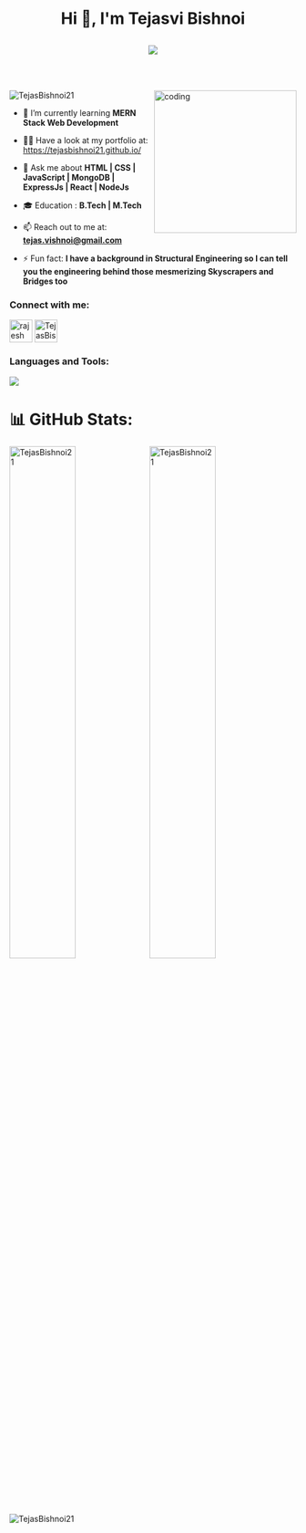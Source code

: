 <h1 align="center">Hi 👋, I'm Tejasvi Bishnoi</h1>
<h2><p align="center">
  <a href="#"><img src="https://readme-typing-svg.herokuapp.com?color=FFFF&center=true&lines=MERN+Stack+Web+Developer;1300%2B+Hours+of+Coding+Experience;Data+Structures+And+Algorithms"></a>
</p>
 <br/></h2>

<img align="right" alt="coding" width="250" src="https://www.lambdatest.com/resources/images/news24.gif"/>
<p align="left"> <img src="https://komarev.com/ghpvc/?username=TejasBishnoi21&label=Profile%20views&color=0e75b6&style=flat" alt="TejasBishnoi21" /> </p>

- 🌱 I’m currently learning **MERN Stack Web Development**

- 👨‍💻 Have a look at my portfolio at: <a href="https://tejasbishnoi21.github.io/" target="_blank">https://tejasbishnoi21.github.io/<a/>

- 💬 Ask me about **HTML | CSS | JavaScript | MongoDB | ExpressJs | React | NodeJs**

- 🎓 Education : **B.Tech | M.Tech**

- 📫 Reach out to me at:  **tejas.vishnoi@gmail.com**

- ⚡ Fun fact:  **I have a background in Structural Engineering so I can tell you the engineering behind those mesmerizing Skyscrapers and Bridges too**

<h3 align="left">Connect with me:</h3>
<p align="left">
<a href="https://www.linkedin.com/in/tejasvi-bishnoi-81294b14a/" target="_blank"><img align="center" src="https://skillicons.dev/icons?i=linkedin&theme=light" alt="rajesh kumar" height="40" width="40" /></a>
  <a href="https://github.com/TejasBishnoi21" target="_blank"><img align="center" src="https://skillicons.dev/icons?i=github&theme=light" alt="TejasBishnoi21" height="40" width="40" /></a>
</p>

<h3 align="left">Languages and Tools:</h3>

<p align="left">
  <a href="https://skillicons.dev">
    <img src="https://skillicons.dev/icons?i=html,css,js,typescript,react,redux,nodejs,express,mongodb,postman,netlify,heroku,npm & line=5" />
  </a>
</p>


# 📊 GitHub Stats:

<p >
  
<img  src="https://github-readme-stats.vercel.app/api?username=TejasBishnoi21&show_icons=true&locale=en&theme=tokyonight&border_radius=10" alt="TejasBishnoi21" width="48%"/>
<img  src="https://github-readme-streak-stats.herokuapp.com/?user=TejasBishnoi21&show_icons=true&locale=en&theme=tokyonight&border_radius=10" alt="TejasBishnoi21"width="48%" /> 

<br />
<img  src="https://github-readme-stats.vercel.app/api/top-langs?username=TejasBishnoi21&show_icons=true&show_icons=true&locale=en&theme=tokyonight&border_radius=10" alt="TejasBishnoi21" align="center"  />
</p>
